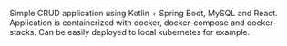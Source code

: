 Simple CRUD application using Kotlin + Spring Boot, MySQL and React. Application is containerized with docker, docker-compose and docker-stacks. Can be easily deployed to local kubernetes for example. 

